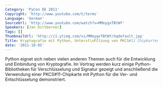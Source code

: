```yaml
---
Category: 'PyCon DE 2011'
Copyright: 'http://www.youtube.com/t/terms'
Language: 'German'
SourceUrl: 'http://www.youtube.com/watch?v=MMeygxTBtWY'
Speakers: [Jan Dittberner]
Tags: []
ThumbnailUrl: 'http://i1.ytimg.com/vi/MMeygxTBtWY/hqdefault.jpg'
Title: Kryptografie mit Python, Unterst\xFCtzung von PKCS#11 Chipkarten\
date: '2011-10-05'
---
```

Python eignet sich neben vielen anderen Themen auch für die Entwicklung und Einbindung von Kryptografie. Im Vortrag werden kurz einige Python-Bibliotheken für Verschlüsselung und Signatur gezeigt und anschließend die Verwendung einer PKCS#11-Chipkarte mit Python für die Ver- und Entschlüsselung demonstriert.
